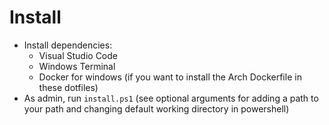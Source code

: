 # Install

- Install dependencies:
  - Visual Studio Code
  - Windows Terminal
  - Docker for windows (if you want to install the Arch Dockerfile in these dotfiles)
- As admin, run `install.ps1` (see optional arguments for adding a path to your path and changing default working directory in powershell)
